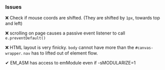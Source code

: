 ### Issues

❌ Check if mouse coords are shifted. (They are shifted by `1px`, towards top and left)

❌ scrolling on page causes a passive event listener to call `e.preventDefault()`

❌ HTML layout is very finicky. `body` cannot have more than the `#canvas-wrapper`.
`nav` has to lifted out of element flow.

✔ EM_ASM has access to emModule even if -sMODULARIZE=1
